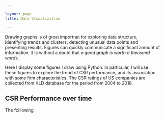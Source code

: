```yaml
---

layout: page
title: Data Visualization

---
```


Drawing graphs is of great importnat for exploring data structure, identifying trends and clusters, detecting unusual data points and presenting results. Figures can quickly communicate a significant amount of information. It is without a doubt that *a good graph is worth a thousand words*. 

Here I display some figures I draw using Python. In particular, I will use these figures to explore the trend of CSR performance, and its association with some firm characteristics. The CSR ratings of US companies are collected from KLD database for the period from 2004 to 2018. 

## CSR Performance over time
The folllowing 






